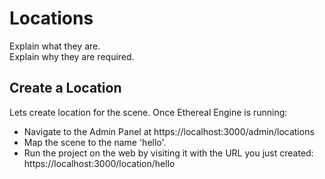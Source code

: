 # Locations
Explain what they are.  
Explain why they are required.

## Create a Location
Lets create location for the scene. Once Ethereal Engine is running:  
- Navigate to the Admin Panel at https://localhost:3000/admin/locations  
- Map the scene to the name 'hello'.  
- Run the project on the web by visiting it with the URL you just created: https://localhost:3000/location/hello

